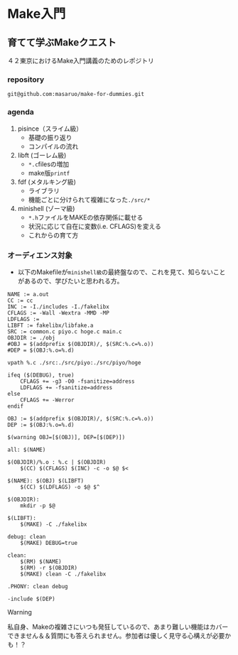 # Make入門
## 育てて学ぶMakeクエスト
４２東京におけるMake入門講義のためのレポジトリ

### repository
`git@github.com:masaruo/make-for-dummies.git`

### agenda
1. pisince（スライム級）
	* 基礎の振り返り
	* コンパイルの流れ
2. libft (ゴーレム級)
	* `*.c`filesの増加
	* make版`printf`
3. fdf (メタルキング級)
	* ライブラリ
	* 機能ごとに分けられて複雑になった`./src/*`
4. minishell (ゾーマ級)
	* `*.h`ファイルをMAKEの依存関係に載せる
	* 状況に応じて自在に変数(i.e. CFLAGS)を変える
	* これからの育て方

### オーディエンス対象
* 以下のMakefileが`minishell級`の最終盤なので、これを見て、知らないことがあるので、学びたいと思われる方。
```
NAME := a.out
CC := cc
INC := -I./includes -I./fakelibx
CFLAGS := -Wall -Wextra -MMD -MP
LDFLAGS :=
LIBFT := fakelibx/libfake.a
SRC := common.c piyo.c hoge.c main.c
OBJDIR := ./obj
#OBJ = $(addprefix $(OBJDIR)/, $(SRC:%.c=%.o))
#DEP = $(OBJ:%.o=%.d)

vpath %.c ./src:./src/piyo:./src/piyo/hoge

ifeq ($(DEBUG), true)
	CFLAGS += -g3 -O0 -fsanitize=address
	LDFLAGS += -fsanitize=address
else
	CFLAGS += -Werror
endif

OBJ := $(addprefix $(OBJDIR)/, $(SRC:%.c=%.o))
DEP := $(OBJ:%.o=%.d)

$(warning OBJ=[$(OBJ)], DEP=[$(DEP)])

all: $(NAME)

$(OBJDIR)/%.o : %.c | $(OBJDIR)
	$(CC) $(CFLAGS) $(INC) -c -o $@ $<

$(NAME): $(OBJ) $(LIBFT)
	$(CC) $(LDFLAGS) -o $@ $^

$(OBJDIR):
	mkdir -p $@

$(LIBFT):
	$(MAKE) -C ./fakelibx

debug: clean
	$(MAKE) DEBUG=true

clean:
	$(RM) $(NAME)
	$(RM) -r $(OBJDIR)
	$(MAKE) clean -C ./fakelibx

.PHONY: clean debug

-include $(DEP)
```

> [!WARNING]
>私自身、Makeの複雑さにいつも発狂しているので、あまり難しい機能はカバーできません＆＆質問にも答えられません。参加者は優しく見守る心構えが必要かも！？
